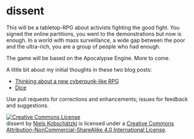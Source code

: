 # dissent

This will be a tabletop-RPG about activists fighting the good fight. You signed the online partitions, you went to the demonstrations but now is enough. In a world with mass surveillance, a wide gap between the poor and the ultra-rich, you are a group of people who had enough. 

The game will be based on the Apocalypse Engine. More to come.

A little bit about my initial thoughts in these two blog posts:
 * [Thinking about a new cyberpunk-like RPG](https://niels.kobschaetzki.net/post/2017-11-07-thinking-about-a-new-cyberpunk-like-rpg/)
 * [Dice](https://niels.kobschaetzki.net/post/2017-11-08-dice/)

Use pull requests for corrections and enhancements; issues for feedback and suggestions.

<a rel="license" href="http://creativecommons.org/licenses/by-nc-sa/4.0/"><img alt="Creative Commons License" style="border-width:0" src="https://i.creativecommons.org/l/by-nc-sa/4.0/88x31.png" /></a><br /><span xmlns:dct="http://purl.org/dc/terms/" property="dct:title">dissent</span> by <a xmlns:cc="http://creativecommons.org/ns#" href="https://github.com/nielsk/dissent" property="cc:attributionName" rel="cc:attributionURL">Niels Kobschätzki</a> is licensed under a <a rel="license" href="http://creativecommons.org/licenses/by-nc-sa/4.0/">Creative Commons Attribution-NonCommercial-ShareAlike 4.0 International License</a>.
